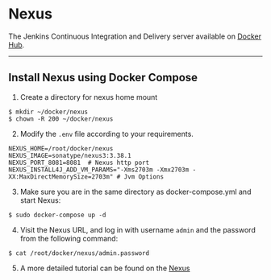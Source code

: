 # Nexus
The Jenkins Continuous Integration and Delivery server available on [Docker Hub](https://hub.docker.com/r/jenkins/jenkins).

---

## Install Nexus using Docker Compose
1. Create a directory for nexus home mount
```shell
$ mkdir ~/docker/nexus 
$ chown -R 200 ~/docker/nexus
``` 

2. Modify the `.env` file according to your requirements.
```properties 
NEXUS_HOME=/root/docker/nexus
NEXUS_IMAGE=sonatype/nexus3:3.38.1
NEXUS_PORT_8081=8081  # Nexus http port 
NEXUS_INSTALL4J_ADD_VM_PARAMS="-Xms2703m -Xmx2703m -XX:MaxDirectMemorySize=2703m" # Jvm Options
```

3. Make sure you are in the same directory as docker-compose.yml and start Nexus:
```shell 
$ sudo docker-compose up -d
```

4. Visit the Nexus URL,  and log in with username `admin` and the password from the following command:
```shell 
$ cat /root/docker/nexus/admin.password
```

5. A more detailed tutorial can be found on the [Nexus](https://help.sonatype.com/repomanager3)